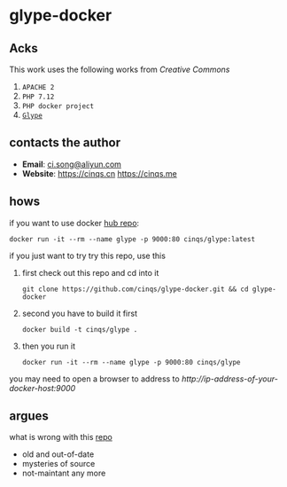 # glype-docker

## Acks
This work uses the following works from *Creative Commons*

1. `APACHE 2`
2. `PHP 7.12`
3. `PHP docker project`
4. [`Glype`](https://sourceforge.net/projects/glypeproxy/)

## contacts the author

* **Email**: [ci.song@aliyun.com](mailto:ci.song@aliyun.com)
* **Website**: https://cinqs.cn https://cinqs.me


## hows

if you want to use docker [hub repo](https://hub.docker.com/u/cinqsoong/glype/):

    docker run -it --rm --name glype -p 9000:80 cinqs/glype:latest

if you just want to try try this repo, use this

1. first check out this repo and cd into it

       git clone https://github.com/cinqs/glype-docker.git && cd glype-docker

2. second you have to build it first

       docker build -t cinqs/glype .

3. then you run it

       docker run -it --rm --name glype -p 9000:80 cinqs/glype
    
you may need to open a browser to address to *http://ip-address-of-your-docker-host:9000*

## argues

what is wrong with this [repo](https://hub.docker.com/r/frankzhang/glype/)

* old and out-of-date
* mysteries of source
* not-maintant any more
